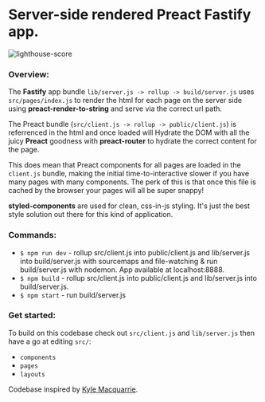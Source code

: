 # Server-side rendered Preact Fastify app.

![lighthouse-score]()

### Overview:

The **Fastify** app bundle ```lib/server.js -> rollup -> build/server.js``` uses ```src/pages/index.js``` to render the html for each page on the server side using **preact-render-to-string** and serve via the correct url path. 

The Preact bundle (```src/client.js -> rollup -> public/client.js```) is referrenced in the html and once loaded will Hydrate the DOM with all the juicy **Preact** goodness with **preact-router** to hydrate the correct content for the page. 

This does mean that Preact components for all pages are loaded in the ```client.js``` bundle, making the initial time-to-interactive slower if you have many pages with many components. The perk of this is that once this file is cached by the browser your pages will all be super snappy!

**styled-components** are used for clean, css-in-js styling. It's just the best style solution out there for this kind of application.


### Commands:

- ```$ npm run dev``` - rollup src/client.js into public/client.js and lib/server.js into build/server.js with sourcemaps and file-watching & run build/server.js with nodemon. App available at localhost:8888.
- ```$ npm build``` - rollup src/client.js into public/client.js and lib/server.js into build/server.js.
- ```$ npm start``` - run build/server.js

### Get started:

To build on this codebase check out ```src/client.js``` and ```lib/server.js``` then have a go at editing ```src/```:
 - ```components```
 - ```pages```
 - ```layouts```


Codebase inspired by [Kyle Macquarrie](https://kylemacquarrie.co.uk/blog/preact-ssr-tutorial).